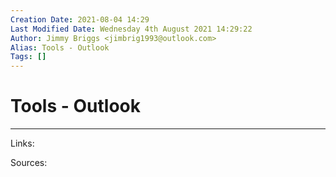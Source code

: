 ```yaml
---
Creation Date: 2021-08-04 14:29
Last Modified Date: Wednesday 4th August 2021 14:29:22
Author: Jimmy Briggs <jimbrig1993@outlook.com>
Alias: Tools - Outlook
Tags: []
---
```


# Tools - Outlook

***

Links: 

Sources:

